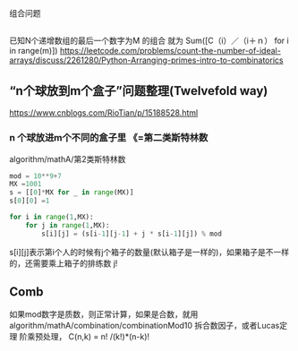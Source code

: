 组合问题

##
已知N个递增数组的最后一个数字为M 的组合 就为 Sum([C（i）／（i＋ｎ） for i in range(m)])
https://leetcode.com/problems/count-the-number-of-ideal-arrays/discuss/2261280/Python-Arranging-primes-intro-to-combinatorics


## “n个球放到m个盒子”问题整理(Twelvefold way) 

https://www.cnblogs.com/RioTian/p/15188528.html

### n 个球放进m个不同的盒子里 《=第二类斯特林数
algorithm/mathA/第2类斯特林数
``` python
mod = 10**9+7
MX =1001
s = [[0]*MX for _ in range(MX)]
s[0][0] =1 

for i in range(1,MX):
    for j in range(1,MX):
        s[i][j] = (s[i-1][j-1] + j * s[i-1][j]) % mod 

```
s[i][j]表示第i个人的时候有j个箱子的数量(默认箱子是一样的)，如果箱子是不一样的，还需要乘上箱子的排练数 j!


## Comb
如果mod数字是质数，则正常计算，如果是合数，就用algorithm/mathA/combination/combinationMod10 拆合数因子，或者Lucas定理
阶乘预处理，
C(n,k) = n! /(k!)*(n-k)!  



